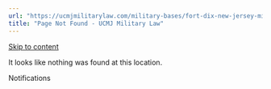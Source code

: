 ```yaml
---
url: "https://ucmjmilitarylaw.com/military-bases/fort-dix-new-jersey-military-defense-lawyer-ucmj-legal-guide/%7Blocation12"
title: "Page Not Found - UCMJ Military Law"
---
```


[Skip to content](https://ucmjmilitarylaw.com/military-bases/fort-dix-new-jersey-military-defense-lawyer-ucmj-legal-guide/%7Blocation12#content)

It looks like nothing was found at this location.

Notifications